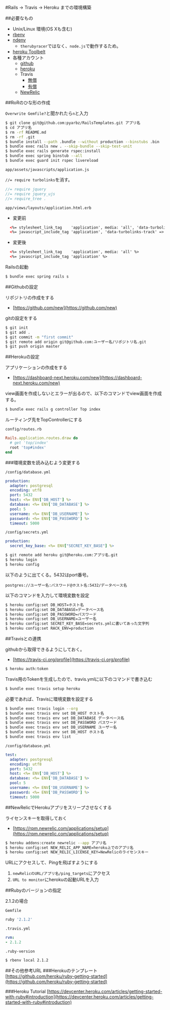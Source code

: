 #Rails -> Travis -> Heroku までの環境構築

##必要なもの
- Unix/Linux 環境(OS Xも含む)
- [rbenv](https://github.com/pyar6329/.rbenv)
- [ndenv](https://github.com/riywo/ndenv)
  - `therubyracer`ではなく、`node.js`で動作するため。
- [heroku Toolbelt](https://toolbelt.heroku.com/)
- 各種アカウント
  - [github](https://github.com/)
  - [heroku](https://www.heroku.com/)
  - Travis
    - [無償](https://travis-ci.org/)
    - [有償](https://travis-ci.com/)
  - [NewRelic](http://newrelic.com/)

##RoRのひな形の作成

`Overwrite Gemfile?`と聞かれたら`n`と入力

```sh
$ git clone git@github.com:pyarbz/RailsTemplates.git アプリ名
$ cd アプリ名
$ rm -rf README.md
$ rm -rf .git
$ bundle install --path .bundle --without production --binstubs .bin
$ bundle exec rails new . --skip-bundle --skip-test-unit
$ bundle exec rails generate rspec:install
$ bundle exec spring binstub --all
$ bundle exec guard init rspec livereload
```

`app/assets/javascripts/application.js`


`//= require turbolinks`を消す。

```javascript
//= require jquery
//= require jquery_ujs
//= require_tree .
```

`app/views/layouts/application.html.erb`

- 変更前

```html
  <%= stylesheet_link_tag    'application', media: 'all', 'data-turbolinks-track' => true %>
  <%= javascript_include_tag 'application', 'data-turbolinks-track' => true %>
```

- 変更後

```html
  <%= stylesheet_link_tag    'application', media: 'all' %>
  <%= javascript_include_tag 'application' %>
```

Railsの起動
```sh
$ bundle exec spring rails s
```

##Githubの設定

リポジトリの作成をする
- [https://github.com/new](https://github.com/new)

gitの設定をする

```sh
$ git init
$ git add .
$ git commit -m "first commit"
$ git remote add origin git@github.com:ユーザー名/リポジトリ名.git
$ git push origin master
```


##Herokuの設定

アプリケーションの作成をする

- [https://dashboard-next.heroku.com/new](https://dashboard-next.heroku.com/new)

view画面を作成しないとエラーが出るので、以下のコマンドでview画面を作成する。

```sh
$ bundle exec rails g controller Top index
```

ルーティング先をTopControllerにする

`config/routes.rb`

```ruby
Rails.application.routes.draw do
  # get 'top/index'
  root 'top#index'
end
```

###環境変数を読み込むよう変更する

`/config/database.yml`

```yaml
production:
  adapter: postgresql
  encoding: utf8
  port: 5432
  host: <%= ENV['DB_HOST'] %>
  database: <%= ENV['DB_DATABASE'] %>
  pool: 5
  username: <%= ENV['DB_USERNAME'] %>
  password: <%= ENV['DB_PASSWORD'] %>
  timeout: 5000
```

`/config/secrets.yml`

```yaml
production:
  secret_key_base: <%= ENV["SECRET_KEY_BASE"] %>
```

```sh
$ git remote add heroku git@heroku.com:アプリ名.git
$ heroku login
$ heroku config
```

以下のように出てくる。5432はport番号。

`postgres://ユーザー名:パスワード@ホスト名:5432/データベース名`

以下のコマンドを入力して環境変数を設定

```sh
$ heroku config:set DB_HOST=ホスト名
$ heroku config:set DB_DATABASE=データベース名
$ heroku config:set DB_PASSWORD=パスワード
$ heroku config:set DB_USERNAME=ユーザー名
$ heroku config:set SECRET_KEY_BASE=secrets.ymlに書いてあった文字列
$ heroku config:set RACK_ENV=production
```

##Travisとの連携

githubから取得できるようにしておく。

 - [https://travis-ci.org/profile](https://travis-ci.org/profile)

```sh
$ heroku auth:token
```

Travis用のTokenを生成したので、travis.ymlに以下のコマンドで書き込む

```sh
$ bundle exec travis setup heroku
```

必要であれば、Travisに環境変数を設定する

```sh
$ bundle exec travis login --org
$ bundle exec travis env set DB_HOST ホスト名
$ bundle exec travis env set DB_DATABASE データベース名
$ bundle exec travis env set DB_PASSWORD パスワード
$ bundle exec travis env set DB_USERNAME ユーザー名
$ bundle exec travis env set DB_HOST ホスト名
$ bundle exec travis env list
```

`/config/database.yml`

```yaml
test:
  adapter: postgresql
  encoding: utf8
  port: 5432
  host: <%= ENV['DB_HOST'] %>
  database: <%= ENV['DB_DATABASE'] %>
  pool: 5
  username: <%= ENV['DB_USERNAME'] %>
  password: <%= ENV['DB_PASSWORD'] %>
  timeout: 5000
```

##NewRelicでHerokuアプリをスリープさせなくする

ライセンスキーを取得しておく

- [https://rpm.newrelic.com/applications/setup](https://rpm.newrelic.com/applications/setup)

```sh
$ heroku addons:create newrelic --app アプリ名
$ heroku config:set NEW_RELIC_APP_NAME=heroku上でのアプリ名
$ heroku config:set NEW_RELIC_LICENSE_KEY=NewRelicのライセンスキー
```

URLにアクセスして、Pingを飛ばすようにする

1. `newRelicのURL/アプリ名/ping_targets`にアクセス
2. `URL to monitor`にherokuの起動URLを入力

##Rubyのバージョンの指定

2.1.2の場合

`Gemfile`

```sh
ruby '2.1.2'
```

`.travis.yml`

```yaml
rvm:
- 2.1.2
```

`.ruby-version`

```sh
$ rbenv local 2.1.2
```

##その他参考URL
###Herokuのテンプレート
[https://github.com/heroku/ruby-getting-started](https://github.com/heroku/ruby-getting-started)

###Heroku Tutorial
[https://devcenter.heroku.com/articles/getting-started-with-ruby#introduction](https://devcenter.heroku.com/articles/getting-started-with-ruby#introduction)
